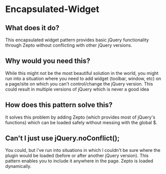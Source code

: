 Encapsulated-Widget
===================

## What does it do?
This encapsulated widget pattern provides basic jQuery functionality through Zepto without conflicting with other jQuery versions.

## Why would you need this?
While this might not be the most beautiful solution in the world, you might run into a situation where you need to add widget (toolbar, window, etc) on a page/site on which you can't control/change the jQuery version. This could result in multiple versions of jQuery which is never a good idea

## How does this pattern solve this?
It solves this problem by adding Zepto (which provides most of jQuery's functions) which can be loaded safely without messing with the global $.

## Can't I just use jQuery.noConflict();
You could, but i've run into situations in which I couldn't be sure where the plugin would be loaded (before or after another jQuery version). This pattern enables you to include it anywhere in the page. Zepto is loaded dynamically.


